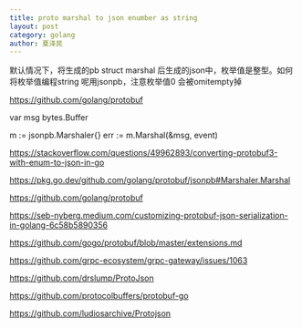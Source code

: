 ```yaml
---
title: proto marshal to json enumber as string
layout: post
category: golang
author: 夏泽民
---
```

默认情况下，将生成的pb struct marshal 后生成的json中，枚举值是整型。如何将枚举值编程string 呢用jsonpb，注意枚举值0 会被omitempty掉

https://github.com/golang/protobuf 

var msg bytes.Buffer 

m := jsonpb.Marshaler{}
 err := m.Marshal(&msg, event) 
 
 https://stackoverflow.com/questions/49962893/converting-protobuf3-with-enum-to-json-in-go 
<!-- more -->

https://pkg.go.dev/github.com/golang/protobuf/jsonpb#Marshaler.Marshal

https://github.com/golang/protobuf

https://seb-nyberg.medium.com/customizing-protobuf-json-serialization-in-golang-6c58b5890356

https://github.com/gogo/protobuf/blob/master/extensions.md

https://github.com/grpc-ecosystem/grpc-gateway/issues/1063

https://github.com/drslump/ProtoJson

https://github.com/protocolbuffers/protobuf-go

https://github.com/ludiosarchive/Protojson

